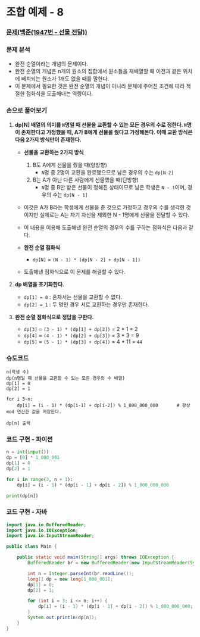 # 조합 예제 - 8

### [문제(백준(1947번 - 선물 전달))](https://www.acmicpc.net/problem/1947)

### 문제 분석
- 완전 순열이라는 개념의 문제이다.
- 완전 순열의 개념은 n개의 원소의 집합에서 원소들을 재배열할 때 이전과 같은 위치에 배치되는 원소가 1개도 없을 때를 말한다.
- 이 문제에서 필요한 것은 완전 순열의 개념이 아니라 문제에 주어진 조건에 따라 적절한 점화식을 도출해내는 역량이다.

### 손으로 풀어보기
1. **dp[N] 배열의 의미를 `N`명일 때 선물을 교환할 수 있는 모든 경우의 수로 정한다. `N`명이 존재한다고 가정했을 때, A가 B에게 선물을 줬다고 가정해본다.
    이때 교환 방식은 다음 2가지 방식만이 존재한다.**
   - **선물을 교환하는 2가지 방식**
     1. B도 A에게 선물을 줬을 때(양방향)
        - `N`명 중 2명이 교환을 완료했으므로 남은 경우의 수는 `dp[N-2]`
     2. B는 A가 아닌 다른 사람에게 선물했을 때(단방향)
        - `N`명 중 B만 받은 선물이 정해진 상태이므로 남은 학생은 `N - 1`이며, 경우의 수는 `dp[N - 1]`

   - 이것은 A가 B라는 학생에게 선물을 준 것으로 가정하고 경우의 수를 생각한 것이지만 실제로는 A는 자기 자신을 제외한 N - 1명에게 선물을 전달할 수 있다.
   - 이 내용을 이용해 도출해낸 완전 순열의 경우의 수를 구하는 점화식은 다음과 같다.
   - **완전 순열 점화식**
     - `dp[N]` = `(N - 1) * (dp[N - 2] + dp[N - 1])`
   - 도출해낸 점화식으로 이 문제를 해결할 수 있다.

2. **dp 배열을 초기화한다.**
   - `dp[1] = 0` : 혼자서는 선물을 교환할 수 없다.
   - `dp[2] = 1` : 두 명인 경우 서로 교환하는 경우만 존재한다.

3. **완전 순열 점화식으로 정답을 구한다.**
   - `dp[3]` = `(3 - 1) * (dp[1] + dp[2])` = 2 * 1 = 2
   - `dp[4]` = `(4 - 1) * (dp[2] + dp[3])` = 3 * 3 = 9
   - `dp[5]` = `(5 - 1) * (dp[3] + dp[4])` = 4 * 11 = `44`

### 슈도코드
```text
n(학생 수)
dp(n명일 때 선물을 교환할 수 있는 모든 경우의 수 배열)
dp[1] = 0
dp[2] = 1

for i 3~n:
    dp[i] = (i - 1) * (dp[i-1] + dp[i-2]) % 1_000_000_000       # 항상 mod 연산한 값을 저장한다.

dp[n] 출력
```

### 코드 구현 - 파이썬
```python
n = int(input())
dp = [0] * 1_000_001
dp[1] = 0
dp[2] = 1

for i in range(3, n + 1):
    dp[i] = (i - 1) * (dp[i - 1] + dp[i - 2]) % 1_000_000_000

print(dp[n])
```

### 코드 구현 - 자바
```java
import java.io.BufferedReader;
import java.io.IOException;
import java.io.InputStreamReader;

public class Main {

    public static void main(String[] args) throws IOException {
        BufferedReader br = new BufferedReader(new InputStreamReader(System.in));

        int n = Integer.parseInt(br.readLine());
        long[] dp = new long[1_000_001];
        dp[1] = 0;
        dp[2] = 1;

        for (int i = 3; i <= n; i++) {
            dp[i] = (i - 1) * (dp[i - 1] + dp[i - 2]) % 1_000_000_000;
        }
        System.out.println(dp[n]);
    }
}
```